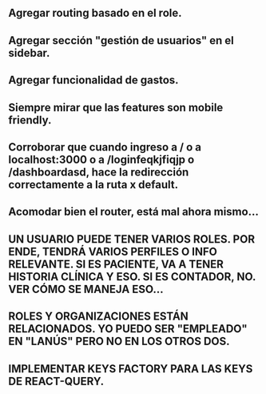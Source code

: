 ## Agregar routing basado en el role.
## Agregar sección "gestión de usuarios" en el sidebar.
## Agregar funcionalidad de gastos.
## Siempre mirar que las features son mobile friendly.
## Corroborar que cuando ingreso a / o a localhost:3000 o a /loginfeqkjfiqjp o /dashboardasd, hace la redirección correctamente a la ruta x default.
## Acomodar bien el router, está mal ahora mismo...

## UN USUARIO PUEDE TENER VARIOS ROLES. POR ENDE, TENDRÁ VARIOS PERFILES O INFO RELEVANTE. SI ES PACIENTE, VA A TENER HISTORIA CLÍNICA Y ESO. SI ES CONTADOR, NO. VER CÓMO SE MANEJA ESO...

## ROLES Y ORGANIZACIONES ESTÁN RELACIONADOS. YO PUEDO SER "EMPLEADO" EN "LANÚS" PERO NO EN LOS OTROS DOS.

## IMPLEMENTAR KEYS FACTORY PARA LAS KEYS DE REACT-QUERY.